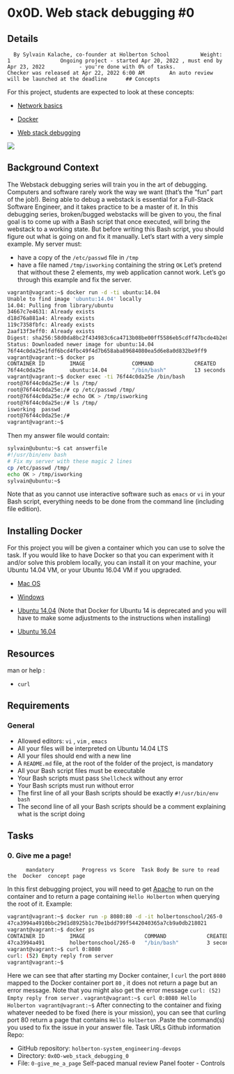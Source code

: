 # 0x0D. Web stack debugging #0
## Details
      By Sylvain Kalache, co-founder at Holberton School          Weight: 1                Ongoing project - started Apr 20, 2022 , must end by Apr 23, 2022           - you're done with 0% of tasks.              Checker was released at Apr 22, 2022 6:00 AM        An auto review will be launched at the deadline      ## Concepts
For this project, students are expected to look at these concepts:
* [Network basics](https://intranet.hbtn.io/concepts/33) 

* [Docker](https://intranet.hbtn.io/concepts/65) 

* [Web stack debugging](https://intranet.hbtn.io/concepts/68) 

 ![](https://s3.amazonaws.com/intranet-projects-files/holbertonschool-sysadmin_devops/265/uWLzjc8.jpg) 

## Background Context
The Webstack debugging series will train you in the art of debugging. Computers and software rarely work the way we want (that’s the “fun” part of the job!).
Being able to debug a webstack is essential for a Full-Stack Software Engineer, and it takes practice to be a master of it.
In this debugging series, broken/bugged webstacks will be given to you, the final goal is to come up with a Bash script that once executed, will bring the webstack to a working state. But before writing this Bash script, you should figure out what is going on and fix it manually.
Let’s start with a very simple example. My server must: 
* have a copy of the  ` /etc/passwd `  file in  ` /tmp ` 
* have a file named  ` /tmp/isworking `  containing the string  ` OK ` 
Let’s pretend that without these 2 elements, my web application cannot work.
Let’s go through this example and fix the server.
```bash
vagrant@vagrant:~$ docker run -d -ti ubuntu:14.04
Unable to find image 'ubuntu:14.04' locally
14.04: Pulling from library/ubuntu
34667c7e4631: Already exists
d18d76a881a4: Already exists
119c7358fbfc: Already exists
2aaf13f3eff0: Already exists
Digest: sha256:58d0da8bc2f434983c6ca4713b08be00ff5586eb5cdff47bcde4b2e88fd40f88
Status: Downloaded newer image for ubuntu:14.04
76f44c0da25e1fdf6bcd4fbc49f4d7b658aba89684080ea5d6e8a0d832be9ff9
vagrant@vagrant:~$ docker ps
CONTAINER ID        IMAGE               COMMAND             CREATED             STATUS              PORTS               NAMES
76f44c0da25e        ubuntu:14.04        "/bin/bash"         13 seconds ago      Up 12 seconds                           infallible_bhabha
vagrant@vagrant:~$ docker exec -ti 76f44c0da25e /bin/bash
root@76f44c0da25e:/# ls /tmp/
root@76f44c0da25e:/# cp /etc/passwd /tmp/
root@76f44c0da25e:/# echo OK > /tmp/isworking
root@76f44c0da25e:/# ls /tmp/
isworking  passwd
root@76f44c0da25e:/#
vagrant@vagrant:~$

```
Then my answer file would contain:
```bash
sylvain@ubuntu:~$ cat answerfile
#!/usr/bin/env bash
# Fix my server with these magic 2 lines
cp /etc/passwd /tmp/
echo OK > /tmp/isworking
sylvain@ubuntu:~$

```
Note that as you cannot use interactive software such as   ` emacs `   or   ` vi `   in your Bash script, everything needs to be done from the command line (including file edition).
## Installing Docker
For this project you will be given a container which you can use to solve the task.  If  you would like to have Docker so that you can experiment with it and/or solve this problem locally, you can install it on your machine, your Ubuntu 14.04 VM, or your Ubuntu 16.04 VM if you upgraded.
* [Mac OS](https://intranet.hbtn.io/rltoken/k_pbInP8sVHkPWS-7bUqDQ) 

* [Windows](https://intranet.hbtn.io/rltoken/AYZe8xA3hfdHoDlXMJuNpQ) 

* [Ubuntu 14.04](https://intranet.hbtn.io/rltoken/ynOBcBBvuYZPm9lSHFNcoQ) 
 (Note that Docker for Ubuntu 14 is deprecated and you will have to make some adjustments to the instructions when installing)
* [Ubuntu 16.04](https://intranet.hbtn.io/rltoken/tTuEaxo5gzKq23ZvgPODnA) 

## Resources
man or help :
*  ` curl ` 
## Requirements
### General
* Allowed editors:  ` vi ` ,  ` vim ` ,  ` emacs ` 
* All your files will be interpreted on Ubuntu 14.04 LTS
* All your files should end with a new line
* A  ` README.md `  file, at the root of the folder of the project, is mandatory
* All your Bash script files must be executable
* Your Bash scripts must pass  ` Shellcheck `  without any error
* Your Bash scripts must run without error
* The first line of all your Bash scripts should be exactly  ` #!/usr/bin/env bash ` 
* The second line of all your Bash scripts should be a comment explaining what is the script doing
## Tasks
### 0. Give me a page!
          mandatory         Progress vs Score  Task Body Be sure to read the  Docker  concept page
In this first debugging project, you will need to get  [Apache](https://intranet.hbtn.io/rltoken/B4vOap4dPNKxdZzBbepK7Q) 
  to run on the container and to return a page containing   ` Hello Holberton `   when querying the root of it.
Example:
```bash
vagrant@vagrant:~$ docker run -p 8080:80 -d -it holbertonschool/265-0
47ca3994a4910bbc29d1d8925b1c70e1bdd799f5442040365a7cb9a0db218021
vagrant@vagrant:~$ docker ps
CONTAINER ID        IMAGE                   COMMAND             CREATED             STATUS              PORTS                  NAMES
47ca3994a491        holbertonschool/265-0   "/bin/bash"         3 seconds ago       Up 2 seconds        0.0.0.0:8080->80/tcp   vigilant_tesla
vagrant@vagrant:~$ curl 0:8080
curl: (52) Empty reply from server
vagrant@vagrant:~$

```
Here we can see that after starting my Docker container, I   ` curl `   the port   ` 8080 `   mapped to the Docker container port   ` 80 `  , it does not return a page but an error message. Note that you might also get the error message   ` curl: (52) Empty reply from server `  .
 ` vagrant@vagrant:~$ curl 0:8080
Hello Holberton
vagrant@vagrant:~$
 ` After connecting to the container and fixing whatever needed to be fixed (here is your mission), you can see that curling port 80 return a page that contains   ` Hello Holberton `  .Paste the command(s) you used to fix the issue in your answer file.
 Task URLs  Github information Repo:
* GitHub repository:  ` holberton-system_engineering-devops ` 
* Directory:  ` 0x0D-web_stack_debugging_0 ` 
* File:  ` 0-give_me_a_page ` 
 Self-paced manual review  Panel footer - Controls 
